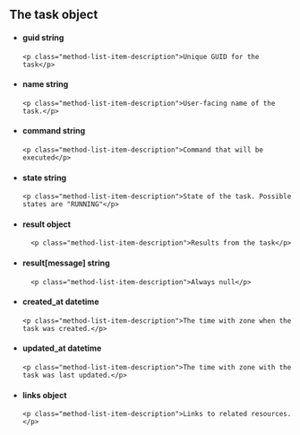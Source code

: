 <div class='no-margin'></div>

## The task object

<ul class="method-list-group">
  <li class="method-list-item">
    <h4 class="method-list-item-label">
      guid
      <span class="method-list-item-type">string</span>
    </h4>

    <p class="method-list-item-description">Unique GUID for the task</p>
  </li>
  <li class="method-list-item">
    <h4 class="method-list-item-label">
      name
      <span class="method-list-item-type">string</span>
    </h4>

    <p class="method-list-item-description">User-facing name of the task.</p>
  </li>
  <li class="method-list-item">
    <h4 class="method-list-item-label">
      command
      <span class="method-list-item-type">string</span>
    </h4>

    <p class="method-list-item-description">Command that will be executed</p>
  </li>
  <li class="method-list-item">
    <h4 class="method-list-item-label">
      state
      <span class="method-list-item-type">string</span>
    </h4>

    <p class="method-list-item-description">State of the task. Possible states are "RUNNING"</p>
  </li>
  <li class="method-list-item">
      <h4 class="method-list-item-label">
        result
        <span class="method-list-item-type">object</span>
      </h4>

      <p class="method-list-item-description">Results from the task</p>
  </li>
  <li class="method-list-item">
      <h4 class="method-list-item-label">
        result[message]
        <span class="method-list-item-type">string</span>
      </h4>

      <p class="method-list-item-description">Always null</p>
  </li>
  <li class="method-list-item">
    <h4 class="method-list-item-label">
      created_at
      <span class="method-list-item-type">datetime</span>
    </h4>

    <p class="method-list-item-description">The time with zone when the task was created.</p>
  </li>
  <li class="method-list-item">
    <h4 class="method-list-item-label">
      updated_at
      <span class="method-list-item-type">datetime</span>
    </h4>

    <p class="method-list-item-description">The time with zone with the task was last updated.</p>
  </li>
  <li class="method-list-item">
    <h4 class="method-list-item-label">
      links
      <span class="method-list-item-type">object</span>
    </h4>

    <p class="method-list-item-description">Links to related resources.</p>
  </li>
</ul>

